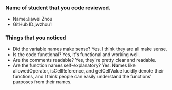 ### Name of student that you code reviewed.
- Name:Jiawei Zhou
- GitHub ID:jwzhou1


### Things that you noticed
- Did the variable names make sense? Yes. I think they are all make sense.
- Is the code functional? Yes, it's functional and working well.
- Are the comments readable? Yes, they're pretty clear and readable.
- Are the function names self-explanatory? Yes. Names like allowedOperator, isCellReference, and getCellValue lucidly denote their functions, and I think people can easily understand the functions' purposes from their names.

